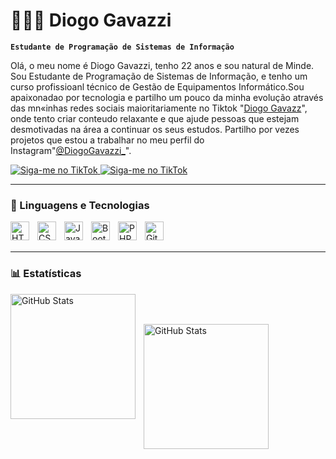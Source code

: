 # 👩🏻‍💻 Diogo Gavazzi

**`Estudante de Programação de Sistemas de Informação`**

Olá, o meu nome é Diogo Gavazzi, tenho 22 anos e sou natural de Minde. <br>
Sou  Estudante de Programação de Sistemas de Informação, e tenho um curso profissioanl técnico de Gestão de Equipamentos Informático.Sou apaixonadao por tecnologia e partilho um pouco da minha evolução através das mn«inhas redes sociais maioritariamente no Tiktok "[Diogo Gavazz](https://www.tiktok.com/@diogogavazzi_/video/7468321879049129238)", onde tento criar conteudo relaxante e que ajude pessoas que estejam desmotivadas na área a continuar os seus estudos.
Partilho por vezes projetos que estou a trabalhar no meu perfil do Instagram"[@DiogoGavazzi_](https://www.instagram.com/diogogavazzi_/?igsh=MTdxYTBhMjZ3a251bg%3D%3D#)".

<p align="left">
 <a href="https://www.tiktok.com/@diogogavazzi_">
    <img
        src="https://img.shields.io/badge/TikTok-000000?style=for-the-badge&logo=tiktok&logoColor=white)](https://www.tiktok.com/@diogogavazzi_"
        alt="Siga-me no TikTok"
        title="Siga-me no TikTok"
    />
</a>
 <a href="https://www.instagram.com/diogogavazzi_/?igsh=MTdxYTBhMjZ3a251bg%3D%3D#">
    <img
        src="https://img.shields.io/badge/Instagram-E4405F?style=for-the-badge&logo=Instagram&logoColor=white)](https://www.instagram.com/seu_usuario/"
        alt="Siga-me no TikTok"
        title="Siga-me no TikTok"
    />
</a>
</p>

---

### 🤖 Linguagens e Tecnologias

<img 
    align="left" 
    alt="HTML"
    title="HTML" 
    width="30px" 
    style="padding-right: 10px;" 
    src="https://cdn.jsdelivr.net/gh/devicons/devicon@latest/icons/html5/html5-original.svg" 
/>
<img 
    align="left" 
    alt="CSS" 
    title="CSS"
    width="30px" 
    style="padding-right: 10px;" 
    src="https://cdn.jsdelivr.net/gh/devicons/devicon@latest/icons/css3/css3-original.svg" 
/>
<img 
    align="left" 
    alt="JavaScript" 
    title="JavaScript"
    width="30px" 
    style="padding-right: 10px;" 
    src="https://cdn.jsdelivr.net/gh/devicons/devicon@latest/icons/javascript/javascript-original.svg" 
/>
<img 
    align="left" 
    alt="Bootstrap"
    title="Bootstrap" 
    width="30px" 
    style="padding-right: 10px;" 
    src="https://cdn.jsdelivr.net/gh/devicons/devicon@latest/icons/bootstrap/bootstrap-original.svg" 
/>
<img 
    align="left" 
    alt="PHP" 
    title="PHP"
    width="30px" 
    style="padding-right: 10px;" 
    src="https://cdn.jsdelivr.net/gh/devicons/devicon@latest/icons/php/php-original.svg" 
/>
<img 
    align="left" 
    alt="Git" 
    title="Git"
    width="30px" 
    style="padding-right: 10px;" 
    src="https://cdn.jsdelivr.net/gh/devicons/devicon@latest/icons/git/git-original.svg" 
/>

<br/>
<br/>

--- 



### 📊 Estatísticas

<p>
  <img 
    align="left" 
    alt="GitHub Stats" 
    height="200" 
    style="padding-right: 10px;" 
    src="https://github-readme-stats.vercel.app/api?username=DiogoGavazzi1&show_icons=true&theme=tokyonight&include_all_commits=true&locale=pt-br" 
  />

<br/>
<br/>

<img 
      align="left" 
      alt="GitHub Stats" 
      height="200" 
      src="https://github-readme-stats.vercel.app/api/top-langs/?username=DiogoGavazzi1&theme=tokyonight&layout=compact&custom_title=Tecnologias&langs_count=9" 
  />

</p>
